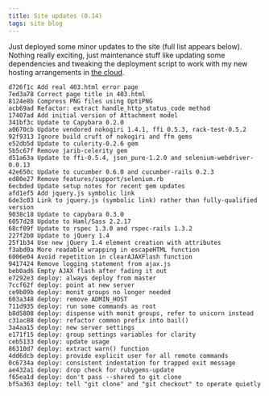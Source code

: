```yaml
---
title: Site updates (0.14)
tags: site blog
---
```


Just deployed some minor updates to the site (full list appears below). Nothing really exciting, just maintenance stuff like updating some dependencies and tweaking the deployment script to work with my new hosting arrangements in [the cloud](/wiki/the_cloud).

    d726f1c Add real 403.html error page
    7ed3a78 Correct page title in 403.html
    8124e8b Compress PNG files using OptiPNG
    acb69ad Refactor: extract handle_http_status_code method
    17407ad Add initial version of Attachment model
    341bf3c Update to Capybara 0.2.0
    a0670cb Update vendored nokogiri 1.4.1, ffi 0.5.3, rack-test-0.5.2
    92f9313 Ignore build cruft of nokogiri and ffm gems
    e52db5d Update to culerity-0.2.6 gem
    5b5c67f Remove jarib-celerity gem
    d51a63a Update to ffi-0.5.4, json_pure-1.2.0 and selenium-webdriver-0.0.13
    42e650c Update to cucumber 0.6.0 and cucumber-rails 0.2.3
    ed80e27 Remove features/support/selenium.rb
    6ecbded Update setup notes for recent gem updates
    afd1ef5 Add jquery.js symbolic link
    6de3c03 Link to jquery.js (symbolic link) rather than fully-qualified version
    9038c18 Update to capybara 0.3.0
    6057d28 Update to Haml/Sass 2.2.17
    68cf09f Update to rspec 1.3.0 and rspec-rails 1.3.2
    227f2b0 Update to jQuery 1.4
    25f1b34 Use new jQuery 1.4 element creation with attributes
    f3abd0a More readable wrapping in escapeHTML function
    6006e04 Avoid repetition in clearAJAXFlash function
    9417424 Remove logging statement from ajax.js
    beb0ad6 Empty AJAX flash after fading it out
    e7292e3 deploy: always deploy from master
    7ccf62f deploy: point at new server
    ce9b09b deploy: monit groups no longer needed
    603a348 deploy: remove ADMIN_HOST
    711d935 deploy: run some commands as root
    b8d5808 deploy: dispense with monit groups, refer to unicorn instead
    c31ac88 deploy: refactor common prefix into bail()
    3a4aa15 deploy: new server settings
    e171f15 deploy: group settings variables for clarity
    ceb5133 deploy: update usage
    86310d7 deploy: extract warn() function
    4dd6dcb deploy: provide explicit user for all remote commands
    0c6734a deploy: consistent indentation for trapped exit message
    ae432a1 deploy: drop check for rubygems-update
    f65ea1d deploy: don't pass --shared to git clone
    bf5a363 deploy: tell "git clone" and "git checkout" to operate quietly

